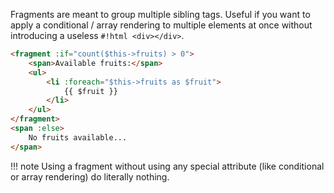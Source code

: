 Fragments are meant to group multiple sibling tags. Useful if you want to apply a conditional / array rendering to
multiple elements at once without introducing a useless `#!html <div></div>`.
```html
<fragment :if="count($this->fruits) > 0">
    <span>Available fruits:</span>
    <ul>
        <li :foreach="$this->fruits as $fruit">
            {{ $fruit }}
        </li>
    </ul>
</fragment>
<span :else>
    No fruits available...
</span>
```
!!! note
    Using a fragment without using any special attribute (like conditional or array rendering) do literally nothing.
